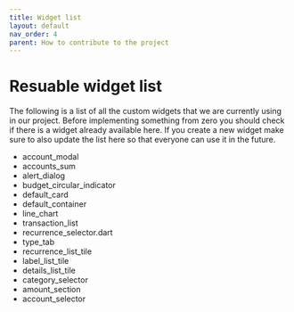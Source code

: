 ```yaml
---
title: Widget list
layout: default
nav_order: 4
parent: How to contribute to the project
---
```


# Resuable widget list

The following is a list of all the custom widgets that we are currently using in our project. Before implementing something from zero you should check if there is a widget already available here. 
If you create a new widget make sure to also update the list here so that everyone can use it in the future.

- account_modal
- accounts_sum
- alert_dialog
- budget_circular_indicator
- default_card
- default_container
- line_chart
- transaction_list
- recurrence_selector.dart
- type_tab 
- recurrence_list_tile 
- label_list_tile 
- details_list_tile 
- category_selector 
- amount_section 
- account_selector